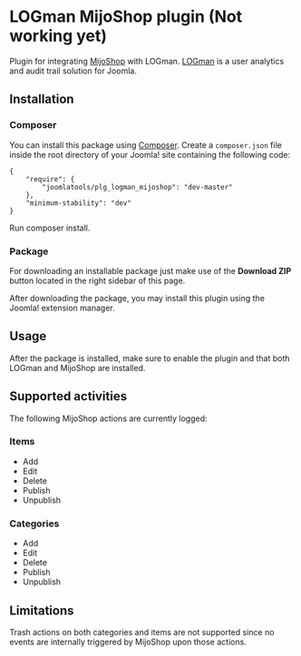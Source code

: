 LOGman MijoShop plugin (Not working yet)
========================

Plugin for integrating [MijoShop](http://miwisoft.com/joomla-extensions/mijoshop-joomla-shopping-cart) with LOGman. [LOGman](http://joomlatools.com/logman) is a user analytics and audit trail solution for Joomla.

## Installation

### Composer

You can install this package using [Composer](https://getcomposer.org/). Create a `composer.json` file inside the root directory of your Joomla! site containing the following code:

```
{
    "require": {        
        "joomlatools/plg_logman_mijoshop": "dev-master"
    },
    "minimum-stability": "dev"
}
```

Run composer install.

### Package

For downloading an installable package just make use of the **Download ZIP** button located in the right sidebar of this page.

After downloading the package, you may install this plugin using the Joomla! extension manager.

## Usage

After the package is installed, make sure to enable the plugin and that both LOGman and MijoShop are installed.

## Supported activities

The following MijoShop actions are currently logged:

### Items

* Add
* Edit
* Delete
* Publish
* Unpublish

### Categories

* Add
* Edit
* Delete
* Publish
* Unpublish

## Limitations

Trash actions on both categories and items are not supported since no events are internally triggered by MijoShop upon those actions.
